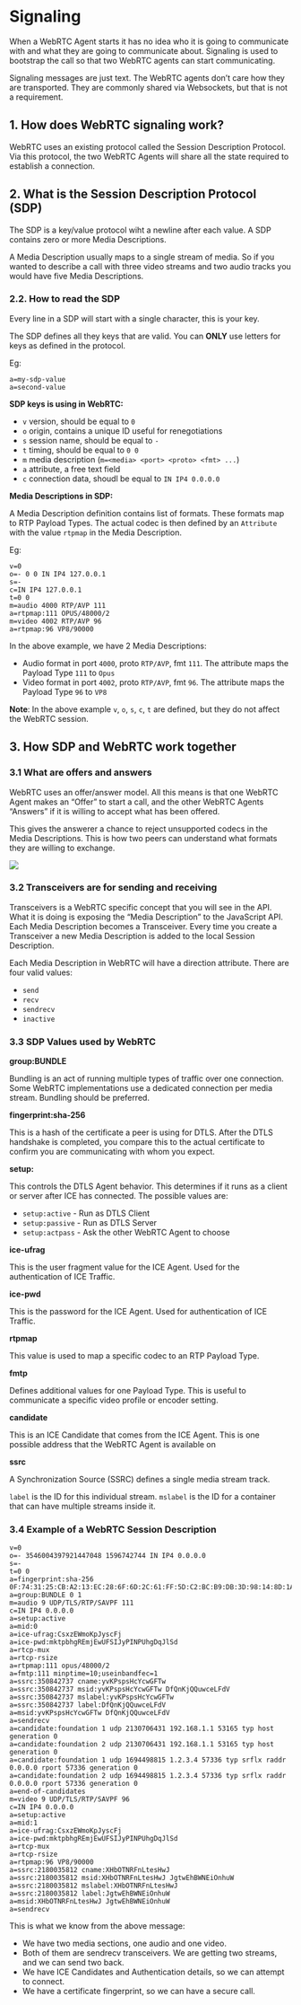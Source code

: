 # Signaling

When a WebRTC Agent starts it has no idea who it is going to communicate with and what they are going to communicate about. 
Signaling is used to bootstrap the call so that two WebRTC agents can start communicating.

Signaling messages are just text. The WebRTC agents don’t care how they are transported. They are commonly shared via Websockets, but that is not a requirement.

## 1. How does WebRTC signaling work?

WebRTC uses an existing protocol called the Session Description Protocol. Via this protocol, the two WebRTC Agents will share all the state required to establish a connection.

## 2. What is the Session Description Protocol (SDP)

The SDP is a key/value protocol wiht a newline after each value. A SDP contains zero or more Media Descriptions.

A Media Description usually maps to a single stream of media. So if you wanted to describe a call with three video streams and two audio tracks you would have five Media Descriptions.

### 2.2. How to read the SDP

Every line in a SDP will start with a single character, this is your key. 

The SDP defines all they keys that are valid. You can **ONLY** use letters for keys as defined in the protocol.

Eg:

```
a=my-sdp-value
a=second-value
```

**SDP keys is using in WebRTC:**

- `v` version, should be equal to `0`
- `o` origin, contains a unique ID useful for renegotiations
- `s` session name, should be equal to `-`
- `t` timing, should be equal to `0 0`
- `m` media description (`m=<media> <port> <proto> <fmt> ...`) 
- `a` attribute, a free text field
- `c` connection data, shoudl be equal to `IN IP4 0.0.0.0`

**Media Descriptions in SDP:**

A Media Description definition contains list of formats. These formats map to RTP Payload Types.
The actual codec is then defined by an `Attribute` with the value `rtpmap` in the Media Description.

Eg:

```
v=0
o=- 0 0 IN IP4 127.0.0.1
s=-
c=IN IP4 127.0.0.1
t=0 0
m=audio 4000 RTP/AVP 111
a=rtpmap:111 OPUS/48000/2
m=video 4002 RTP/AVP 96
a=rtpmap:96 VP8/90000
```

In the above example, we have 2 Media Descriptions:

- Audio format in port `4000`, proto `RTP/AVP`, fmt `111`. The attribute maps the Payload Type `111` to `Opus`
- Video format in port `4002`, proto `RTP/AVP`, fmt `96`. The attribute maps the Payload Type `96` to `VP8`

**Note**: In the above example `v`, `o`, `s`, `c`, `t` are defined, but they do not affect the WebRTC session.

## 3. How SDP and WebRTC work together

### 3.1 What are offers and answers

WebRTC uses an offer/answer model. All this means is that one WebRTC Agent makes an “Offer” to start a call, and the other WebRTC Agents “Answers” if it is willing to accept what has been offered.

This gives the answerer a chance to reject unsupported codecs in the Media Descriptions. This is how two peers can understand what formats they are willing to exchange.

![](../assets/images/webrtc/offer_answer_model.png)

### 3.2 Transceivers are for sending and receiving

Transceivers is a WebRTC specific concept that you will see in the API. What it is doing is exposing the “Media Description” to the JavaScript API. Each Media Description becomes a Transceiver. Every time you create a Transceiver a new Media Description is added to the local Session Description.

Each Media Description in WebRTC will have a direction attribute. There are four valid values:

- `send`
- `recv`
- `sendrecv`
- `inactive`

### 3.3 SDP Values used by WebRTC

**group:BUNDLE**

Bundling is an act of running multiple types of traffic over one connection. Some WebRTC implementations use a dedicated connection per media stream. Bundling should be preferred.

**fingerprint:sha-256**

This is a hash of the certificate a peer is using for DTLS. After the DTLS handshake is completed, you compare this to the actual certificate to confirm you are communicating with whom you expect.

**setup:**

This controls the DTLS Agent behavior. This determines if it runs as a client or server after ICE has connected. The possible values are:

- `setup:active` - Run as DTLS Client
- `setup:passive` - Run as DTLS Server
- `setup:actpass` - Ask the other WebRTC Agent to choose

**ice-ufrag**

This is the user fragment value for the ICE Agent. Used for the authentication of ICE Traffic.

**ice-pwd**

This is the password for the ICE Agent. Used for authentication of ICE Traffic.

**rtpmap**

This value is used to map a specific codec to an RTP Payload Type.

**fmtp**

Defines additional values for one Payload Type. This is useful to communicate a specific video profile or encoder setting.

**candidate**

This is an ICE Candidate that comes from the ICE Agent. This is one possible address that the WebRTC Agent is available on

**ssrc**

A Synchronization Source (SSRC) defines a single media stream track.

`label` is the ID for this individual stream. `mslabel` is the ID for a container that can have multiple streams inside it.

### 3.4 Example of a WebRTC Session Description

```
v=0
o=- 3546004397921447048 1596742744 IN IP4 0.0.0.0
s=-
t=0 0
a=fingerprint:sha-256 0F:74:31:25:CB:A2:13:EC:28:6F:6D:2C:61:FF:5D:C2:BC:B9:DB:3D:98:14:8D:1A:BB:EA:33:0C:A4:60:A8:8E
a=group:BUNDLE 0 1
m=audio 9 UDP/TLS/RTP/SAVPF 111
c=IN IP4 0.0.0.0
a=setup:active
a=mid:0
a=ice-ufrag:CsxzEWmoKpJyscFj
a=ice-pwd:mktpbhgREmjEwUFSIJyPINPUhgDqJlSd
a=rtcp-mux
a=rtcp-rsize
a=rtpmap:111 opus/48000/2
a=fmtp:111 minptime=10;useinbandfec=1
a=ssrc:350842737 cname:yvKPspsHcYcwGFTw
a=ssrc:350842737 msid:yvKPspsHcYcwGFTw DfQnKjQQuwceLFdV
a=ssrc:350842737 mslabel:yvKPspsHcYcwGFTw
a=ssrc:350842737 label:DfQnKjQQuwceLFdV
a=msid:yvKPspsHcYcwGFTw DfQnKjQQuwceLFdV
a=sendrecv
a=candidate:foundation 1 udp 2130706431 192.168.1.1 53165 typ host generation 0
a=candidate:foundation 2 udp 2130706431 192.168.1.1 53165 typ host generation 0
a=candidate:foundation 1 udp 1694498815 1.2.3.4 57336 typ srflx raddr 0.0.0.0 rport 57336 generation 0
a=candidate:foundation 2 udp 1694498815 1.2.3.4 57336 typ srflx raddr 0.0.0.0 rport 57336 generation 0
a=end-of-candidates
m=video 9 UDP/TLS/RTP/SAVPF 96
c=IN IP4 0.0.0.0
a=setup:active
a=mid:1
a=ice-ufrag:CsxzEWmoKpJyscFj
a=ice-pwd:mktpbhgREmjEwUFSIJyPINPUhgDqJlSd
a=rtcp-mux
a=rtcp-rsize
a=rtpmap:96 VP8/90000
a=ssrc:2180035812 cname:XHbOTNRFnLtesHwJ
a=ssrc:2180035812 msid:XHbOTNRFnLtesHwJ JgtwEhBWNEiOnhuW
a=ssrc:2180035812 mslabel:XHbOTNRFnLtesHwJ
a=ssrc:2180035812 label:JgtwEhBWNEiOnhuW
a=msid:XHbOTNRFnLtesHwJ JgtwEhBWNEiOnhuW
a=sendrecv
```

This is what we know from the above message:

- We have two media sections, one audio and one video.
- Both of them are sendrecv transceivers. We are getting two streams, and we can send two back.
- We have ICE Candidates and Authentication details, so we can attempt to connect.
- We have a certificate fingerprint, so we can have a secure call.


